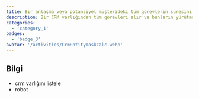 ```yaml
---
title: Bir anlaşma veya potansiyel müşterideki tüm görevlerin süresini hesaplar
description: Bir CRM varlığından tüm görevleri alır ve bunların yürütme süresini hesaplar
categories: 
  - 'category_1'
badges: 
  - 'badge_3'
avatar: '/activities/CrmEntityTaskCalc.webp'
---
```

## Bilgi

- crm varlığını listele
- robot